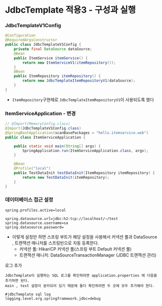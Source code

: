 # JdbcTemplate 적용3 - 구성과 실행

### JdbcTemplateV1Config

```java
@Configuration
@RequiredArgsConstructor
public class JdbcTemplateV1Config {
    private final DataSource dataSource;
    @Bean
    public ItemService itemService() {
        return new ItemServiceV1(itemRepository());
    }
    @Bean
    public ItemRepository itemRepository() {
        return new JdbcTemplateItemRepositoryV1(dataSource);
    }
}
```
- ``ItemRepository``구현체로 ``JdbcTemplateItemRepositoryV1``이 사용되도록 했다

### ItemServiceApplication - 변경
```java
// @Import(MemoryConfig.class)
@Import(JdbcTemplateV1Config.class)
@SpringBootApplication(scanBasePackages = "hello.itemservice.web")
public class ItemServiceApplication {

	public static void main(String[] args) {
		SpringApplication.run(ItemServiceApplication.class, args);
	}

	@Bean
	@Profile("local")
	public TestDataInit testDataInit(ItemRepository itemRepository) {
		return new TestDataInit(itemRepository);
	}
}
```

### 데이터베이스 접근 설정

```applcation.properties
spring.profiles.active=local

spring.datasource.url=jdbc:h2:tcp://localhost/~/test
spring.datasource.username=sa
spring.datasource.password=
```
- 이렇게 설정만 하면 스프링 부트가 해당 설정을 사용해서 커넥션 풀과 DataSource , 트랜잭션 매니저를 스프링빈으로 자동 등록한다.
  - 커넥션 풀: HikariCP 커넥션 풀(스프링 부트 Default 커넥션 풀)
  - 트랜잭션 매니저: DataSourceTransactionManager (JDBC 트랜잭션 관리)

로그 추가
```text
JdbcTemplate이 실행하는 SQL 로그를 확인하려면 application.properties 에 다음을 추가하면 된다. 
main , test 설정이 분리되어 있기 때문에 둘다 확인하려면 두 곳에 모두 추가해야 한다.

#jdbcTemplate sql log
logging.level.org.springframework.jdbc=debug
```